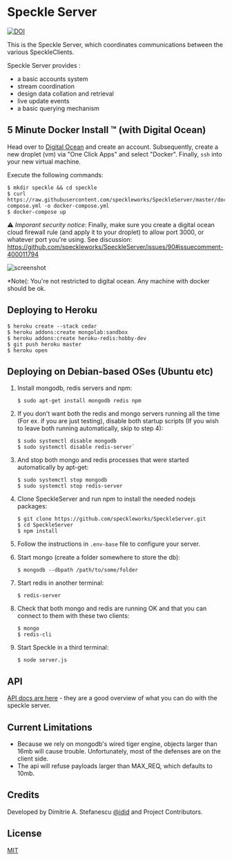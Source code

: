 # Speckle Server
[![DOI](https://zenodo.org/badge/74043433.svg)](https://zenodo.org/badge/latestdoi/74043433)

This is the Speckle Server, which coordinates communications between the various SpeckleClients.


Speckle Server provides :
- a basic accounts system
- stream coordination
- design data collation and retrieval
- live update events
- a basic querying mechanism

## 5 Minute Docker Install ™️ (with Digital Ocean)

Head over to [Digital Ocean](https://www.digitalocean.com/) and create an account. Subsequently, create a new droplet (vm) via "One Click Apps" and select "Docker". Finally, `ssh` into your new virtual machine.

Execute the following commands:

    $ mkdir speckle && cd speckle
    $ curl https://raw.githubusercontent.com/speckleworks/SpeckleServer/master/docker-compose.yml -o docker-compose.yml
    $ docker-compose up

⚠️ *Imporant security notice*: Finally, make sure  you  create a digital ocean cloud firewall rule (and apply it to your droplet) to allow port 3000, or whatever port you're using. See discussion: https://github.com/speckleworks/SpeckleServer/issues/90#issuecomment-400011794

![screenshot](https://user-images.githubusercontent.com/7696515/41862603-4972fcc0-789c-11e8-8a79-268280376a1a.png)

*Note(: You're not restricted to digital ocean. Any machine with docker should be ok.

## Deploying to Heroku

    $ heroku create --stack cedar
    $ heroku addons:create mongolab:sandbox
    $ heroku addons:create heroku-redis:hobby-dev
    $ git push heroku master
    $ heroku open

## Deploying on Debian-based OSes (Ubuntu etc)

1) Install mongodb, redis servers and npm: 

       $ sudo apt-get install mongodb redis npm

2) If you don't want both the redis and mongo servers running all the time (For ex. if you are just testing), disable both startup scripts (If you wish to leave both running automatically, skip to step 4):

       $ sudo systemctl disable mongodb
       $ sudo systemctl disable redis-server`

3) And stop both mongo and redis processes that were started automatically by apt-get: 

       $ sudo systemctl stop mongodb
       $ sudo systemctl stop redis-server

4) Clone SpeckleServer and run npm to install the needed nodejs packages: 

       $ git clone https://github.com/speckleworks/SpeckleServer.git
       $ cd SpeckleServer
       $ npm install

5) Follow the instructions in `.env-base` file to configure your server.
    
6) Start mongo (create a folder somewhere to store the db): 

       $ mongodb --dbpath /path/to/some/folder
    
7) Start redis in another terminal: 

       $ redis-server
 
8) Check that both mongo and redis are running OK and that you can connect to them with these two clients:

       $ mongo
       $ redis-cli
    
9) Start Speckle in a third terminal: 

       $ node server.js

## API
[API docs are here](https://speckleworks.github.io/SpeckleOpenApi/#introduction) - they are a good overview of what you can do with the speckle server.

## Current Limitations

- Because we rely on mongodb's wired tiger engine, objects larger than 16mb will cause trouble. Unfortunately, most of the defenses are on the client side. 
- The api will refuse payloads larger than MAX_REQ, which defaults to 10mb.

## Credits
Developed by Dimitrie A. Stefanescu [@idid](http://twitter.com/idid) and Project Contributors.

## License
[MIT](https://github.com/speckleworks/SpeckleServer/blob/master/LICENSE)
